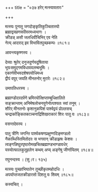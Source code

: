 +++
title = "०३७ हरेर् मत्स्यावतारः"

+++


मत्स्यः पुनातु जगदोङ्कृतिकुञ्चितास्यो  
ब्रह्माद्वयप्रणयपीवरमध्यभागः ।  
क्रीडन्न् असौ जलधिवीचिभिर् एव नेति  
नेत्य् आदराद् इव विभावितपुच्छकम्पः ॥१८१॥  


आवन्त्यकृष्णस्य ।  


देव्याः श्रुतेर् दनुजदुर्णयदूषिताया  
भूयःसमुद्गमविधाववलम्बभूमिः ।  
एकार्णवीभवदशेषपयोधिमध्य  
द्वीपं वपुर् जयति मीनतनोर् मुरारेः ॥१८२॥  


उमापतिधरस्य ।  


ब्रह्माण्डोदरदर्पणे भ्रमिरयोत्क्षिप्ताम्बुधिक्षालिते  
सङ्क्रान्ताम् अनिमेषलोचनयुगेनोत्पश्यतः स्वां तनुम् ।  
शौरेर् मीनतनोः कृशानुकपिशं पार्श्वद्वयं प्रोल्लसच्  
चन्द्रार्काङ्कितकाञ्चनाद्रिशिखराकारं शिरः पातु वः ॥१८३॥  


वसन्तदेवस्य ।  


पातु त्रीणि जगन्ति पार्श्वकषणप्रक्षुण्णदिङ्मण्डलो  
नैकाब्धिस्तिमितोदरः स भगवान् क्रीडाझषः केशवः ।  
त्वङ्गन्निष्ठुरपृष्ठरोमखचितब्रह्माण्डभाण्डावधेर्  
यस्योत्फालकुतूहलेन कथम् अप्य् अङ्गेषु जीर्णायितम् ॥१८४॥  


रघुनन्दस्य । (सु।र। १३५)  


मत्स्यः पुच्छाभिघातेन तुच्छीकृतमहोदधिः ।  
अपर्याप्तजलक्रीडारसो दिशतु वः शिवम् ॥१८५॥  


कस्यचित् ।   


